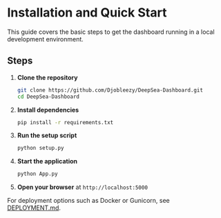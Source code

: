 # Installation and Quick Start

This guide covers the basic steps to get the dashboard running in a local development environment.

## Steps

1. **Clone the repository**
   ```bash
   git clone https://github.com/Djobleezy/DeepSea-Dashboard.git
   cd DeepSea-Dashboard
   ```
2. **Install dependencies**
   ```bash
   pip install -r requirements.txt
   ```
3. **Run the setup script**
   ```bash
   python setup.py
   ```
4. **Start the application**
   ```bash
   python App.py
   ```
5. **Open your browser** at `http://localhost:5000`

For deployment options such as Docker or Gunicorn, see [DEPLOYMENT.md](DEPLOYMENT.md).
